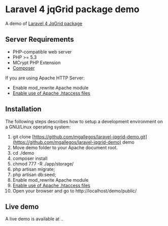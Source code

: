 # Laravel 4 jqGrid package demo

A demo of [Laravel 4 JqGrid package](https://github.com/mgallegos/laravel-jqgrid)

## Server Requirements

* PHP-compatible web server
* PHP >= 5.3
* MCrypt PHP Extension
* [Composer](http://getcomposer.org/download/)
 
If you are using Apache HTTP Server:
* Enable mod_rewrite Apache module
* [Enable use of Apache .htaccess files](https://help.ubuntu.com/community/EnablingUseOfApacheHtaccessFiles)

## Installation

The following steps describes how to setup a development environment on a GNU/Linux operating system:

1. git clone [https://github.com/mgallegos/laravel-jqgrid-demo.git](https://github.com/mgallegos/laravel-jqgrid-demo) demo
1. Move demo folder to your Apache document root.
1. cd ./demo
1. composer install
1. chmod 777 -R ./app/storage/ 
1. php artisan migrate;
1. php artisan db:seed;
1. Enable mod_rewrite Apache module
1. [Enable use of Apache .htaccess files](https://help.ubuntu.com/community/EnablingUseOfApacheHtaccessFiles)
1. Open your browser and go to http://localhost/demo/public/

## Live demo 

A live demo is available at .. 
